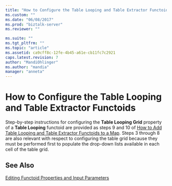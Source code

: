 ```yaml
---
title: "How to Configure the Table Looping and Table Extractor Functoids | Microsoft Docs"
ms.custom: ""
ms.date: "06/08/2017"
ms.prod: "biztalk-server"
ms.reviewer: ""

ms.suite: ""
ms.tgt_pltfrm: ""
ms.topic: "article"
ms.assetid: ca9cff8c-12fe-4b45-a61e-cb11fc7c2921
caps.latest.revision: 7
author: "MandiOhlinger"
ms.author: "mandia"
manager: "anneta"
---
```

# How to Configure the Table Looping and Table Extractor Functoids
Step-by-step instructions for configuring the **Table Looping Grid** property of a **Table Looping** functoid are provided as steps 9 and 10 of [How to Add Table Looping and Table Extractor Functoids to a Map](../core/how-to-add-table-looping-and-table-extractor-functoids-to-a-map.md). Steps 3 through 8 are also relevant with respect to configuring the table grid because they must be performed first to populate the drop-down lists available in each cell of the table grid.  
  
## See Also  
 [Editing Functoid Properties and Input Parameters](../core/editing-functoid-properties-and-input-parameters.md)